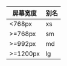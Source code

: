 | 屏幕宽度     | 别名  |
| -------- | --- |
| <768px   | xs  |
| >=768px  | sm  |
| >=992px  | md  |
| >=1200px | lg  |
